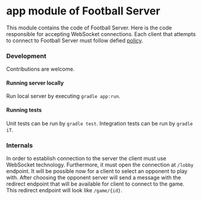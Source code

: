 # app module of Football Server

This module contains the code of Football Server. Here is the code responsible for accepting WebSocket connections. Each
client that attempts to connect to Football Server must follow defied [policy].

[policy]: README.md#Internals

### Development

Contributions are welcome.

#### Running server locally

Run local server by executing `gradle app:run`.

#### Running tests

Unit tests can be run by `gradle test`. Integration tests can be run by `gradle iT`.

### Internals

In order to establish connection to the server the client must use WebSocket technology. Furthermore, it must open the
connection at `/lobby` endpoint. It will be possible now for a client to select an opponent to play with. After choosing
the opponent server will send a message with the redirect endpoint that will be available for client to connect to the
game. This redirect endpoint will look like `/game/{id}`.